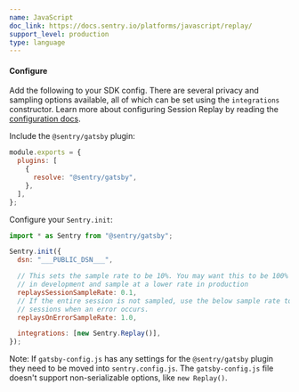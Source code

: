 ```yaml
---
name: JavaScript
doc_link: https://docs.sentry.io/platforms/javascript/replay/
support_level: production
type: language
---
```


#### Configure

Add the following to your SDK config. There are several privacy and sampling options available, all of which can be set using the `integrations` constructor. Learn more about configuring Session Replay by reading the [configuration docs](https://docs.sentry.io/platforms/javascript/guides/gatsby/session-replay/).

Include the `@sentry/gatsby` plugin:

```javascript {filename:gatsby-config.js}
module.exports = {
  plugins: [
    {
      resolve: "@sentry/gatsby",
    },
  ],
};
```

Configure your `Sentry.init`:

```javascript {filename:sentry.config.js}
import * as Sentry from "@sentry/gatsby";

Sentry.init({
  dsn: "___PUBLIC_DSN___",

  // This sets the sample rate to be 10%. You may want this to be 100% while
  // in development and sample at a lower rate in production
  replaysSessionSampleRate: 0.1,
  // If the entire session is not sampled, use the below sample rate to sample
  // sessions when an error occurs.
  replaysOnErrorSampleRate: 1.0,

  integrations: [new Sentry.Replay()],
});
```

Note: If `gatsby-config.js` has any settings for the `@sentry/gatsby` plugin they need to be moved into `sentry.config.js`. The `gatsby-config.js` file doesn't support non-serializable options, like `new Replay()`.
